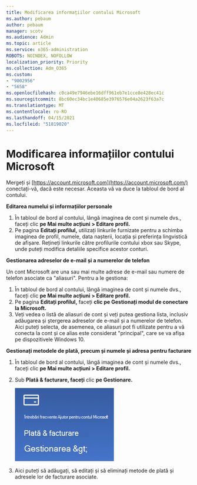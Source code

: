 ```yaml
---
title: Modificarea informațiilor contului Microsoft
ms.author: pebaum
author: pebaum
manager: scotv
ms.audience: Admin
ms.topic: article
ms.service: o365-administration
ROBOTS: NOINDEX, NOFOLLOW
localization_priority: Priority
ms.collection: Adm_O365
ms.custom:
- "9002956"
- "5658"
ms.openlocfilehash: c0ca49e7946ebe16dff961eb7e1cce8e428ec41c
ms.sourcegitcommit: 8bc60ec34bc1e40685e3976576e04a2623f63a7c
ms.translationtype: MT
ms.contentlocale: ro-RO
ms.lasthandoff: 04/15/2021
ms.locfileid: "51819020"
---
```

# <a name="change-my-microsoft-account-information"></a>Modificarea informațiilor contului Microsoft

Mergeți și [https://account.microsoft.com](https://account.microsoft.com/) conectați-vă, dacă este necesar. Aceasta vă va duce la tabloul de bord al contului.  

**Editarea numelui și informațiilor personale**

1. În tabloul de bord al contului, lângă imaginea de cont și numele dvs., faceți clic **pe Mai multe acțiuni > Editare profil.**
2. Pe pagina **Editați profilul,** utilizați linkurile furnizate pentru a schimba imaginea de profil, numele, data nașterii, locația și preferința lingvistică de afișare. Rețineți linkurile către profilurile contului xbox sau Skype, unde puteți modifica detaliile specifice acestor conturi.

**Gestionarea adreselor de e-mail și a numerelor de telefon**

Un cont Microsoft are una sau mai multe adrese de e-mail sau numere de telefon asociate ca "aliasuri". Pentru a le gestiona:

1. În tabloul de bord al contului, lângă imaginea de cont și numele dvs., faceți clic **pe Mai multe acțiuni > Editare profil.**
2. Pe pagina **Editați profilul,** faceți **clic pe Gestionați modul de conectare la Microsoft.** 
3. Veți vedea o listă de aliasuri de cont și veți putea gestiona lista, inclusiv adăugarea și ștergerea adreselor de e-mail și a numerelor de telefon. Aici puteți selecta, de asemenea, ce aliasuri pot fi utilizate pentru a vă conecta la cont și ce alias este considerat "principal", care se va afișa pe dispozitivele Windows 10.

**Gestionați metodele de plată, precum și numele și adresa pentru facturare** 

1. În tabloul de bord al contului, lângă imaginea de cont și numele dvs., faceți clic **pe Mai multe acțiuni > Editare profil.**
2. Sub **Plată & facturare, faceți** clic **pe Gestionare.**

    ![Gestionați plățile și facturarea](media/manage-account.png)

3. Aici puteți să adăugați, să editați și să eliminați metode de plată și adresele lor de facturare asociate. 
